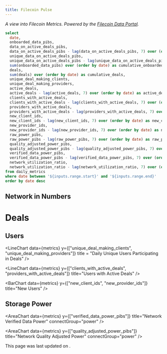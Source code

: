 ```yaml
---
title: Filecoin Pulse
---
```


_A view into Filecoin Metrics. Powered by the [Filecoin Data Portal](https://github.com/davidgasquez/filecoin-data-portal/)._

<DateRange
  name=range
  start=2020-09-01
/>

```sql metrics
select
  date,
  onboarded_data_pibs,
  data_on_active_deals_pibs,
  data_on_active_deals_pibs - lag(data_on_active_deals_pibs, 7) over (order by date) as data_on_active_deals_pibs_7_day_ago,
  unique_data_on_active_deals_pibs,
  unique_data_on_active_deals_pibs - lag(unique_data_on_active_deals_pibs, 7) over (order by date) as unique_data_on_active_deals_pibs_7_day_ago,
  sum(onboarded_data_pibs) over (order by date) as cumulative_onboarded_data_pibs,
  deals,
  sum(deals) over (order by date) as cumulative_deals,
  unique_deal_making_clients,
  unique_deal_making_providers,
  active_deals,
  active_deals - lag(active_deals, 7) over (order by date) as active_deals_7_day_ago,
  clients_with_active_deals,
  clients_with_active_deals - lag(clients_with_active_deals, 7) over (order by date) as clients_with_active_deals_7_day_ago,
  providers_with_active_deals,
  providers_with_active_deals - lag(providers_with_active_deals, 7) over (order by date) as providers_with_active_deals_7_day_ago,
  new_client_ids,
  new_client_ids - lag(new_client_ids, 7) over (order by date) as new_client_ids_7_day_ago,
  new_provider_ids,
  new_provider_ids - lag(new_provider_ids, 7) over (order by date) as new_provider_ids_7_day_ago,
  raw_power_pibs,
  raw_power_pibs - lag(raw_power_pibs, 7) over (order by date) as raw_power_pibs_7_day_ago,
  quality_adjusted_power_pibs,
  quality_adjusted_power_pibs - lag(quality_adjusted_power_pibs, 7) over (order by date) as quality_adjusted_power_pibs_7_day_ago,
  verified_data_power_pibs,
  verified_data_power_pibs - lag(verified_data_power_pibs, 7) over (order by date) as verified_data_power_pibs_7_day_ago,
  network_utilization_ratio,
  network_utilization_ratio - lag(network_utilization_ratio, 7) over (order by date) as network_utilization_ratio_7_day_ago
from daily_metrics
where date between '${inputs.range.start}' and '${inputs.range.end}'
order by date desc
```

## Network in Numbers

<Grid cols=3>

<BigValue
  title="Data on Active Deals"
  data={metrics}
  value=data_on_active_deals_pibs
  comparison=data_on_active_deals_pibs_7_day_ago
  comparisonTitle="from last week"
  fmt='#,##0 Pi\B\s'
/>

<BigValue
  title="Unique Data on Active Deals"
  data={metrics}
  value=unique_data_on_active_deals_pibs
  comparison=unique_data_on_active_deals_pibs_7_day_ago
  comparisonTitle="from last week"
  fmt='#,##0 Pi\B\s'
/>

<BigValue
  title="Active Deals"
  data={metrics}
  value=active_deals
  comparison=active_deals_7_day_ago
  comparisonTitle="from last week"
/>

<BigValue
  title="Clients with Active Deals"
  data={metrics}
  value=clients_with_active_deals
  comparison=clients_with_active_deals_7_day_ago
  comparisonTitle="from last week"
/>

<BigValue
  title="Providers with Active Deals"
  data={metrics}
  value=providers_with_active_deals
  comparison=providers_with_active_deals_7_day_ago
  comparisonTitle="from last week"
/>

<BigValue
  title="Raw Power"
  data={metrics}
  value=raw_power_pibs
  comparison=raw_power_pibs_7_day_ago
  comparisonTitle="from last week"
  fmt='#,##0 Pi\B\s'
/>

<BigValue
  title="Quality Adjusted Power"
  data={metrics}
  value=quality_adjusted_power_pibs
  comparison=quality_adjusted_power_pibs_7_day_ago
  comparisonTitle="from last week"
  fmt='#,##0 Pi\B\s'
/>

<BigValue
  title="Verified Data Power"
  data={metrics}
  value=verified_data_power_pibs
  comparison=verified_data_power_pibs_7_day_ago
  comparisonTitle="from last week"
  fmt='#,##0 Pi\B\s'
/>

<BigValue
  title="Network Utilization"
  data={metrics}
  value=network_utilization_ratio
  comparison=network_utilization_ratio_7_day_ago
  comparisonTitle="from last week"
/>

</Grid>

# Deals

<LineChart
  data={metrics}
  y=onboarded_data_pibs
  y2=cumulative_onboarded_data_pibs
  title="Daily Onboarded Data"
  connectGroup="deals"
/>

<LineChart
  data={metrics}
  y=deals
  y2=cumulative_deals
  title="Daily New Deals"
  connectGroup="deals"
/>

<Tabs>
  <Tab label="Data on Active Deals">
    <AreaChart
      data={metrics}
      y=data_on_active_deals_pibs
      y2=active_deals
    />
  </Tab>
  <Tab label="Active Deals">
    <AreaChart
      data={metrics}
      y=active_deals
    />
  </Tab>
</Tabs>

## Users

<LineChart
  data={metrics}
  y={["unique_deal_making_clients", "unique_deal_making_providers"]}
  title = "Daily Unique Users Participating in Deals"
/>

<LineChart
  data={metrics}
  y={["clients_with_active_deals", "providers_with_active_deals"]}
  title="Users with Active Deals"
/>

<BarChart
  data={metrics}
  y={["new_client_ids", "new_provider_ids"]}
  title="New Users"
/>

## Storage Power

<Grid cols=3>

<AreaChart
  data={metrics}
  y="raw_power_pibs"
  title="Network Raw Power"
  connectGroup="power"
/>

<AreaChart
  data={metrics}
  y={["verified_data_power_pibs"]}
  title="Network Verified Data Power"
  connectGroup="power"
/>

<AreaChart
  data={metrics}
  y={["quality_adjusted_power_pibs"]}
  title="Network Quality Adjusted Power"
  connectGroup="power"
/>

</Grid>

<AreaChart
  data={metrics}
  y="network_utilization_ratio"
  title="Network Utilization"
/>

This page was last updated on <Value data = {metrics} column = date row=0 />.
